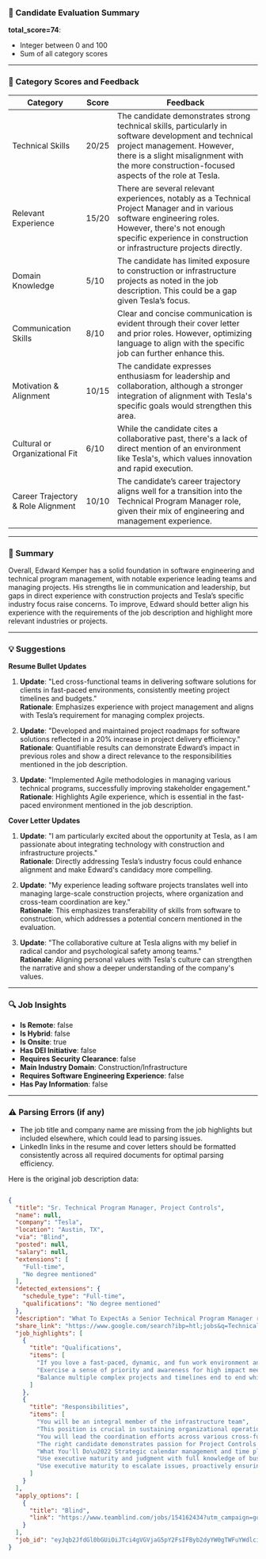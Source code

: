### 📄 Candidate Evaluation Summary

**total_score=74**:  
- Integer between 0 and 100  
- Sum of all category scores  

---

### 🎯 Category Scores and Feedback

| Category                        | Score | Feedback |
|----------------------------------|-------|----------|
| Technical Skills                 | 20/25 | The candidate demonstrates strong technical skills, particularly in software development and technical project management. However, there is a slight misalignment with the more construction-focused aspects of the role at Tesla. |
| Relevant Experience              | 15/20 | There are several relevant experiences, notably as a Technical Project Manager and in various software engineering roles. However, there's not enough specific experience in construction or infrastructure projects directly. |
| Domain Knowledge                 | 5/10  | The candidate has limited exposure to construction or infrastructure projects as noted in the job description. This could be a gap given Tesla’s focus. |
| Communication Skills             | 8/10  | Clear and concise communication is evident through their cover letter and prior roles. However, optimizing language to align with the specific job can further enhance this. |
| Motivation & Alignment           | 10/15 | The candidate expresses enthusiasm for leadership and collaboration, although a stronger integration of alignment with Tesla's specific goals would strengthen this area. |
| Cultural or Organizational Fit   | 6/10  | While the candidate cites a collaborative past, there's a lack of direct mention of an environment like Tesla's, which values innovation and rapid execution. |
| Career Trajectory & Role Alignment | 10/10 | The candidate’s career trajectory aligns well for a transition into the Technical Program Manager role, given their mix of engineering and management experience. |

---

### 🧾 Summary

Overall, Edward Kemper has a solid foundation in software engineering and technical program management, with notable experience leading teams and managing projects. His strengths lie in communication and leadership, but gaps in direct experience with construction projects and Tesla’s specific industry focus raise concerns. To improve, Edward should better align his experience with the requirements of the job description and highlight more relevant industries or projects.

---

### 💡 Suggestions

**Resume Bullet Updates**  
1. **Update**: "Led cross-functional teams in delivering software solutions for clients in fast-paced environments, consistently meeting project timelines and budgets."  
   **Rationale**: Emphasizes experience with project management and aligns with Tesla’s requirement for managing complex projects.

2. **Update**: "Developed and maintained project roadmaps for software solutions reflected in a 20% increase in project delivery efficiency."  
   **Rationale**: Quantifiable results can demonstrate Edward’s impact in previous roles and show a direct relevance to the responsibilities mentioned in the job description.

3. **Update**: "Implemented Agile methodologies in managing various technical programs, successfully improving stakeholder engagement."  
   **Rationale**: Highlights Agile experience, which is essential in the fast-paced environment mentioned in the job description.

**Cover Letter Updates**  
1. **Update**: "I am particularly excited about the opportunity at Tesla, as I am passionate about integrating technology with construction and infrastructure projects."  
   **Rationale**: Directly addressing Tesla’s industry focus could enhance alignment and make Edward's candidacy more compelling.

2. **Update**: "My experience leading software projects translates well into managing large-scale construction projects, where organization and cross-team coordination are key."  
   **Rationale**: This emphasizes transferability of skills from software to construction, which addresses a potential concern mentioned in the evaluation.

3. **Update**: "The collaborative culture at Tesla aligns with my belief in radical candor and psychological safety among teams."  
   **Rationale**: Aligning personal values with Tesla's culture can strengthen the narrative and show a deeper understanding of the company's values.

---

### 🔍 Job Insights

- **Is Remote**: false  
- **Is Hybrid**: false  
- **Is Onsite**: true  
- **Has DEI Initiative**: false  
- **Requires Security Clearance**: false  
- **Main Industry Domain**: Construction/Infrastructure  
- **Requires Software Engineering Experience**: false  
- **Has Pay Information**: false  

---

### ⚠️ Parsing Errors (if any)

- The job title and company name are missing from the job highlights but included elsewhere, which could lead to parsing issues.  
- LinkedIn links in the resume and cover letters should be formatted consistently across all required documents for optimal parsing efficiency.

Here is the original job description data:

```json

{
  "title": "Sr. Technical Program Manager, Project Controls",
  "name": null,
  "company": "Tesla",
  "location": "Austin, TX",
  "via": "Blind",
  "posted": null,
  "salary": null,
  "extensions": [
    "Full-time",
    "No degree mentioned"
  ],
  "detected_extensions": {
    "schedule_type": "Full-time",
    "qualifications": "No degree mentioned"
  },
  "description": "What To ExpectAs a Senior Technical Program Manager reporting directly to our Leader of Project Controls for Tesla's Infrastructure group. You will be an integral member of the infrastructure team. This position is crucial in sustaining organizational operations for small R&D through large scale Mega projects within construction, facilities, and manufacturing environments across the United States. You will lead the coordination efforts across various cross-functional teams, ensuring alignment with overarching program goals and facilitating seamless execution of projects. If you are passionate about continuous improvement in a fast paced dynamic, technology-driven environment, and thrive on reimagining how value gets created, this is the team for you.The right candidate demonstrates passion for Project Controls and Construction; is a leader that inspires others; operates consistently with a high bar for excellence and consistently goes \u201cabove and beyond\u201d. If you love a fast-paced, dynamic, and fun work environment and you are passionate about supporting a busy leader and executive team, then this role could be a fit for you.What You'll Do\u2022 Strategic calendar management and time planning support. Use executive maturity and judgment with full knowledge of business context to execute decisions around prioritization and maintain constant communication with manager. Exercise a sense of priority and awareness for high impact meetings, and urgent business needs, and ensures follow-up\u2022 Proactively drive communication and liaise between executives, central teams, and other business partners to share information and practices that drive efficiency\u2022 Navigate with executive maturity and calmness in dynamic situations. Use executive maturity to escalate issues, proactively ensuring teams effectiveness and consistency. Balance multiple complex projects and timelines end to end while maintaining executional and operational excellence within the division and across business grou",
  "share_link": "https://www.google.com/search?ibp=htl;jobs&q=Technical+Program+Manager&htidocid=McbK99CzzdWiAhUKAAAAAA%3D%3D&hl=en-US&shndl=37&shmd=H4sIAAAAAAAA_xXIsQrCMBAAUFy7ujndLDURwUUnERQEQbCDW7mGI01J70ruhH6LXytd3vCq36q6vYuDhkLPKWCGV5FYcIQnMkYq9RIDBYOrsBXJCjt4SAdKWEIPwnAXiZk2595s0pP3qtlFNbQUXJDRC1Mnsx-k04VWeyw0ZTRqD8f97CaO23VDmhESw-WrlriG5vMHjNkme50AAAA&shmds=v1_AQbUm97MhATSFXARma_FN447LKbGsoBuyKOMMAU8A6SEfRBz2A&source=sh/x/job/li/m1/1#fpstate=tldetail&htivrt=jobs&htiq=Technical+Program+Manager&htidocid=McbK99CzzdWiAhUKAAAAAA%3D%3D",
  "job_highlights": [
    {
      "title": "Qualifications",
      "items": [
        "If you love a fast-paced, dynamic, and fun work environment and you are passionate about supporting a busy leader and executive team, then this role could be a fit for you",
        "Exercise a sense of priority and awareness for high impact meetings, and urgent business needs, and ensures follow-up\u2022 Proactively drive communication and liaise between executives, central teams, and other business partners to share information and practices that drive efficiency\u2022 Navigate with executive maturity and calmness in dynamic situations",
        "Balance multiple complex projects and timelines end to end while maintaining executional and operational excellence within the division and across business grou"
      ]
    },
    {
      "title": "Responsibilities",
      "items": [
        "You will be an integral member of the infrastructure team",
        "This position is crucial in sustaining organizational operations for small R&D through large scale Mega projects within construction, facilities, and manufacturing environments across the United States",
        "You will lead the coordination efforts across various cross-functional teams, ensuring alignment with overarching program goals and facilitating seamless execution of projects",
        "The right candidate demonstrates passion for Project Controls and Construction; is a leader that inspires others; operates consistently with a high bar for excellence and consistently goes \u201cabove and beyond\u201d",
        "What You'll Do\u2022 Strategic calendar management and time planning support",
        "Use executive maturity and judgment with full knowledge of business context to execute decisions around prioritization and maintain constant communication with manager",
        "Use executive maturity to escalate issues, proactively ensuring teams effectiveness and consistency"
      ]
    }
  ],
  "apply_options": [
    {
      "title": "Blind",
      "link": "https://www.teamblind.com/jobs/154162434?utm_campaign=google_jobs_apply&utm_source=google_jobs_apply&utm_medium=organic"
    }
  ],
  "job_id": "eyJqb2JfdGl0bGUiOiJTci4gVGVjaG5pY2FsIFByb2dyYW0gTWFuYWdlciwgUHJvamVjdCBDb250cm9scyIsImNvbXBhbnlfbmFtZSI6IlRlc2xhIiwiYWRkcmVzc19jaXR5IjoiQXVzdGluLCBUWCIsImh0aWRvY2lkIjoiTWNiSzk5Q3p6ZFdpQWhVS0FBQUFBQT09IiwidXVsZSI6IncrQ0FJUUlDSU5WVzVwZEdWa0lGTjBZWFJsY3cifQ=="
}